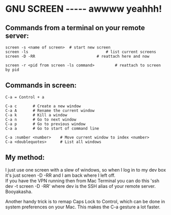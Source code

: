# GNU SCREEN ----- awwww yeahhh!

## Commands from a terminal on your remote server:

	screen -s <name of screen>	# start new screen
	screen -ls 									# list current screens
	screen -D -RR 							# reattach here and now

	screen -r <pid from screen -ls command>			# reattach to screen by pid


## Commands in screen:

	C-a = Control + a

	C-a c 		# Create a new window
	C-a A		# Rename the current window
	C-a k		# Kill a window
	C-a n		# Go to next window
	C-a p		# Go to previous window
	C-a a		# Go to start of command line

	C-a :number <number> 	# Move current window to index <number>
	C-a <doublequotes> 		# List all windows

## My method: 
I just use one screen with a slew of windows, so when I log in to my dev box it's just screen -D -RR and I am back where I left off.  
If you have the VPN running then from Mac Terminal you can do this 'ssh dev -t screen -D -RR' where dev is the SSH alias of your remote server.  Booyakasha.

Another handy trick is to remap Caps Lock to Control, which can be done in system preferences on your Mac.  This makes the C-a gesture a lot faster.
